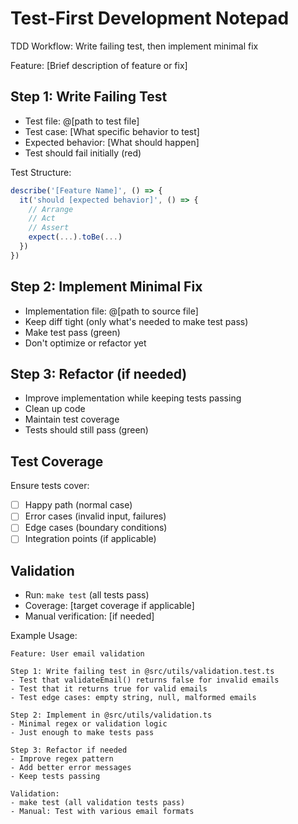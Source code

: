 # Test-First Development Notepad

TDD Workflow: Write failing test, then implement minimal fix

Feature: [Brief description of feature or fix]

## Step 1: Write Failing Test
- Test file: @[path to test file]
- Test case: [What specific behavior to test]
- Expected behavior: [What should happen]
- Test should fail initially (red)

Test Structure:
```typescript
describe('[Feature Name]', () => {
  it('should [expected behavior]', () => {
    // Arrange
    // Act
    // Assert
    expect(...).toBe(...)
  })
})
```

## Step 2: Implement Minimal Fix
- Implementation file: @[path to source file]
- Keep diff tight (only what's needed to make test pass)
- Make test pass (green)
- Don't optimize or refactor yet

## Step 3: Refactor (if needed)
- Improve implementation while keeping tests passing
- Clean up code
- Maintain test coverage
- Tests should still pass (green)

## Test Coverage
Ensure tests cover:
- [ ] Happy path (normal case)
- [ ] Error cases (invalid input, failures)
- [ ] Edge cases (boundary conditions)
- [ ] Integration points (if applicable)

## Validation
- Run: `make test` (all tests pass)
- Coverage: [target coverage if applicable]
- Manual verification: [if needed]

Example Usage:
```
Feature: User email validation

Step 1: Write failing test in @src/utils/validation.test.ts
- Test that validateEmail() returns false for invalid emails
- Test that it returns true for valid emails
- Test edge cases: empty string, null, malformed emails

Step 2: Implement in @src/utils/validation.ts
- Minimal regex or validation logic
- Just enough to make tests pass

Step 3: Refactor if needed
- Improve regex pattern
- Add better error messages
- Keep tests passing

Validation:
- make test (all validation tests pass)
- Manual: Test with various email formats
```

